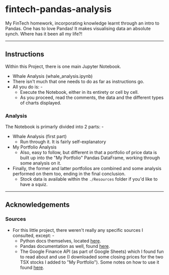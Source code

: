 # fintech-pandas-analysis
My FinTech homework, incorporating knowledge learnt through an intro to Pandas.
One has to love Pandas!
It makes visualising data an absolute synch.  Where has it been all my life?!

---
## Instructions
Within this Project, there is one main Jupyter Notebook.
 - Whale Analysis (whale_analysis.ipynb)
 - There isn't much that one needs to do as far as instructions go.
 - All you do is: -
   - Execute the Notebook, either in its entirety or cell by cell.
   - As you proceed, read the comments, the data and the different types of charts displayed.

### Analysis
The Notebook is primarly divided into 2 parts: -
- Whale Analysis (first part)
  - Run through it. It is fairly self-explanatory
- My Portfolio Analysis
  - Also, easy to follow, but different in that a portfolio of price data is built up into the "My Portfolio" Pandas DataFrame, working through some analysis on it.
- Finally, the former and latter portfolios are combined and some analysis performed on them too, ending in the final conclusion.
  - Stock data is available within the `./Resources` folder if you'd like to have a squiz.

---
## Acknowledgements
### Sources
- For this little project, there weren't really any specific sources I consulted, except: -
  - Python docs themselves, located [here](https://docs.python.org/3/).
  - Pandas documentation as well, found [here](https://pandas.pydata.org/pandas-docs/stable/reference/api/pandas.DataFrame.html).
  - The Google Finance API (as part of Google Sheets) which I found fun to read about and use (I downloaded some closing prices for the two TSX stocks I added to "My Portfolio").  Some notes on how to use it found [here](https://support.google.com/docs/answer/3093281).